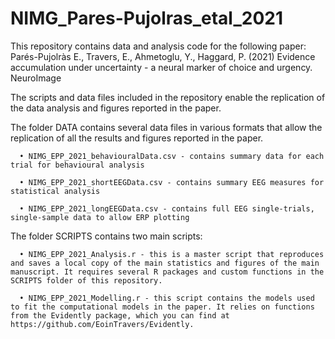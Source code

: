 # NIMG_Pares-Pujolras_etal_2021

This repository contains data and analysis code for the following paper: Parés-Pujolràs E., Travers, E., Ahmetoglu, Y., Haggard, P. (2021) Evidence accumulation under uncertainty - a neural marker of choice and urgency. NeuroImage 

The scripts and data files included in the repository enable the replication of the data analysis and figures reported in the paper.

The folder DATA contains several data files in various formats that allow the replication of all the results and figures reported in the paper. 

      • NIMG_EPP_2021_behaviouralData.csv - contains summary data for each trial for behavioural analysis
  
      • NIMG_EPP_2021_shortEEGData.csv - contains summary EEG measures for statistical analysis
    
      • NIMG_EPP_2021_longEEGData.csv - contains full EEG single-trials, single-sample data to allow ERP plotting

The folder SCRIPTS contains two main scripts:

      • NIMG_EPP_2021_Analysis.r - this is a master script that reproduces and saves a local copy of the main statistics and figures of the main manuscript. It requires several R packages and custom functions in the SCRIPTS folder of this repository. 
  
      • NIMG_EPP_2021_Modelling.r - this script contains the models used to fit the computational models in the paper. It relies on functions from the Evidently package, which you can find at https://github.com/EoinTravers/Evidently.
 
  
  

